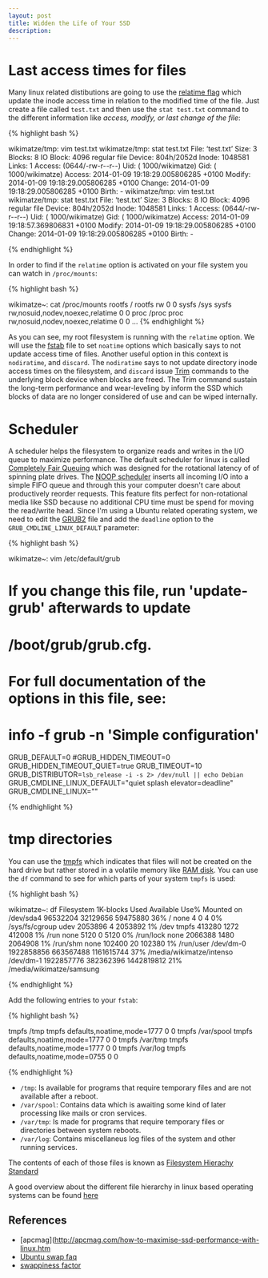 ```yaml
---
layout: post
title: Widden the Life of Your SSD
description:
---
```



# Last access times for files
Many linux related distibutions are going to use the [relatime flag](https://wiki.archlinux.org/index.php/fstab) which
update the inode access time in relation to the modified time of the file. Just create a file called `test.txt` and then
use the `stat test.txt` command to the different information like *access, modify, or last change of the file*:


{% highlight bash %}


wikimatze/tmp: vim test.txt
<do something with the file>
wikimatze/tmp: stat test.txt
  File: ‘test.txt’
  Size: 3         	Blocks: 8          IO Block: 4096   regular file
Device: 804h/2052d	Inode: 1048581     Links: 1
Access: (0644/-rw-r--r--)  Uid: ( 1000/wikimatze)   Gid: ( 1000/wikimatze)
Access: 2014-01-09 19:18:29.005806285 +0100
Modify: 2014-01-09 19:18:29.005806285 +0100
Change: 2014-01-09 19:18:29.005806285 +0100
 Birth: -
wikimatze/tmp: vim test.txt
wikimatze/tmp: stat test.txt
  File: ‘test.txt’
  Size: 3         	Blocks: 8          IO Block: 4096   regular file
Device: 804h/2052d	Inode: 1048581     Links: 1
Access: (0644/-rw-r--r--)  Uid: ( 1000/wikimatze)   Gid: ( 1000/wikimatze)
Access: 2014-01-09 19:18:57.369806831 +0100
Modify: 2014-01-09 19:18:29.005806285 +0100
Change: 2014-01-09 19:18:29.005806285 +0100
 Birth: -

{% endhighlight %}


In order to find if the `relatime` option is activated on your file system you can watch in `/proc/mounts`:


{% highlight bash %}

wikimatze~: cat /proc/mounts
rootfs / rootfs rw 0 0
sysfs /sys sysfs rw,nosuid,nodev,noexec,relatime 0 0
proc /proc proc rw,nosuid,nodev,noexec,relatime 0 0
...
{% endhighlight %}


As you can see, my root filesystem is running with the `relatime` option. We will use the [fstab](http://en.wikipedia.org/wiki/Fstab) file to set `noatime` options which basically says to not update access time of files. Another useful option in this context is `nodiratime`, and `discard`. The `nodiratime` says to not update directory inode access times on the filesystem, and `discard` issue [Trim](http://en.wikipedia.org/wiki/Trim_(computing)) commands to the underlying block device when blocks are freed. The Trim command sustain the long-term performance and wear-leveling by inform the SSD which blocks of data are no longer considered of use and can be wiped internally.


# Scheduler
A scheduler helps the filesystem to organize reads and writes in the I/O queue to maximize performance. The default
scheduler for linux is called [Completely Fair Queuing](http://en.wikipedia.org/wiki/CFQ) which was designed for the
rotational latency of of spinning plate drives. The [NOOP scheduler](http://en.wikipedia.org/wiki/Noop_scheduler)
inserts all incoming I/O into a simple FIFO queue and through this your computer doesn't care about productively reorder requests. This feature fits perfect for non-rotational media like SSD because no additional CPU time must be spend for moving the read/write head. Since I'm using a Ubuntu related operating system, we need to edit the [GRUB2](https://help.ubuntu.com/community/Grub2) file and add the `deadline` option to the `GRUB_CMDLINE_LINUX_DEFAULT` parameter:


{% highlight bash %}

wikimatze~: vim /etc/default/grub

# If you change this file, run 'update-grub' afterwards to update
# /boot/grub/grub.cfg.
# For full documentation of the options in this file, see:
#   info -f grub -n 'Simple configuration'

GRUB_DEFAULT=0
#GRUB_HIDDEN_TIMEOUT=0
GRUB_HIDDEN_TIMEOUT_QUIET=true
GRUB_TIMEOUT=10
GRUB_DISTRIBUTOR=`lsb_release -i -s 2> /dev/null || echo Debian`
GRUB_CMDLINE_LINUX_DEFAULT="quiet splash elevator=deadline"
GRUB_CMDLINE_LINUX=""

{% endhighlight %}


# tmp directories
You can use the [tmpfs](http://en.wikipedia.org/wiki/Tmpfs) which indicates that files will not be created on the hard
drive but rather stored in a volatile memory like [RAM disk](http://en.wikipedia.org/wiki/RAM_disk). You can use the `df` command to see for which parts of your system `tmpfs` is used:


{% highlight bash %}

wikimatze~: df
Filesystem      1K-blocks      Used  Available Use% Mounted on
/dev/sda4        96532204  32129656   59475880  36% /
none                    4         0          4   0% /sys/fs/cgroup
udev              2053896         4    2053892   1% /dev
tmpfs              413280      1272     412008   1% /run
none                 5120         0       5120   0% /run/lock
none              2066388      1480    2064908   1% /run/shm
none               102400        20     102380   1% /run/user
/dev/dm-0      1922858856 663567488 1161615744  37% /media/wikimatze/intenso
/dev/dm-1      1922857776 382362396 1442819812  21% /media/wikimatze/samsung

{% endhighlight %}


Add the following entries to your `fstab`:


{% highlight bash %}

tmpfs   /tmp       tmpfs   defaults,noatime,mode=1777   0  0
tmpfs   /var/spool tmpfs   defaults,noatime,mode=1777   0  0
tmpfs   /var/tmp   tmpfs   defaults,noatime,mode=1777   0  0
tmpfs   /var/log   tmpfs   defaults,noatime,mode=0755   0  0

{% endhighlight %}


- `/tmp`: Is available for programs that require temporary files and are not available after a reboot.
- `/var/spool`: Contains data which is awaiting some kind of later processing like mails or cron services.
- `/var/tmp`: Is made for programs that require temporary files or directories between system reboots.
- `/var/log`: Contains miscellaneus log files of the system and other running services.


The contents of each of those files is known as [Filesystem Hierachy Standard](http://en.wikipedia.org/wiki/Filesystem_Hierarchy_Standard)


A good overview about the different file hierarchy in linux based operating systems can be found [here](http://www.pathname.com/fhs/2.2/index.html#TOC)



## References

- [apcmag](http://apcmag.com/how-to-maximise-ssd-performance-with-linux.htm
- [Ubuntu swap faq](https://help.ubuntu.com/community/SwapFaq)
- [swappiness factor](http://askubuntu.com/questions/103242/is-it-safe-to-turn-swap-off-permanently)


